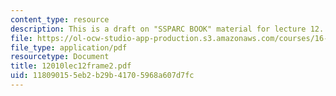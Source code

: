 ```yaml
---
content_type: resource
description: This is a draft on "SSPARC BOOK" material for lecture 12.
file: https://ol-ocw-studio-app-production.s3.amazonaws.com/courses/16-892j-space-system-architecture-and-design-fall-2004/118090155eb2b29b41705968a607d7fc_12010lec12frame2.pdf
file_type: application/pdf
resourcetype: Document
title: 12010lec12frame2.pdf
uid: 11809015-5eb2-b29b-4170-5968a607d7fc
---
```

